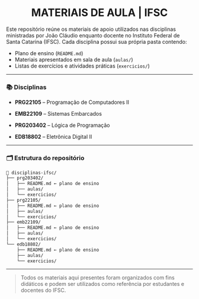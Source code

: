 <h1 align="center">
    MATERIAIS DE AULA | IFSC
</h1>

Este repositório reúne os materiais de apoio utilizados nas disciplinas ministradas por João Cláudio enquanto docente no Instituto Federal de Santa Catarina (IFSC). Cada disciplina possui sua própria pasta contendo:

- Plano de ensino (`README.md`)
- Materiais apresentados em sala de aula (`aulas/`)
- Listas de exercícios e atividades práticas (`exercicios/`)

---

### 📚 Disciplinas

- **PRG22105** – Programação de Computadores II

- **EMB22109** – Sistemas Embarcados

- **PRG203402** – Lógica de Programação

- **EDB18802** – Eletrônica Digital II

---

### 🗂️ Estrutura do repositório

```bash
📁 disciplinas-ifsc/
├── prg203402/
│   ├── README.md ← plano de ensino
│   ├── aulas/
│   └── exercicios/
├── prg22105/
│   ├── README.md ← plano de ensino
│   ├── aulas/
│   └── exercicios/
├── emb22109/
│   ├── README.md ← plano de ensino
│   ├── aulas/
│   └── exercicios/
└── edb18802/
    ├── README.md ← plano de ensino
    ├── aulas/
    └── exercicios/
```

---

> Todos os materiais aqui presentes foram organizados com fins didáticos e podem ser utilizados como referência por estudantes e docentes do IFSC.
